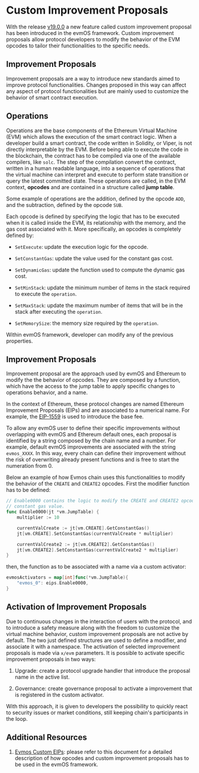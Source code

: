 # Custom Improvement Proposals

With the release [v19.0.0](https://github.com/evmos/evmos/releases/tag/v19.0.0)
a new feature called custom improvement proposal has been introduced in the
evmOS framework. Custom improvement proposals allow protocol developers to
modify the behavior of the EVM opcodes to tailor their functionalities to the
specific needs. 

## Improvement Proposals

Improvement proposals are a way to introduce new standards aimed to improve
protocol functionalities. Changes proposed in this way can affect any aspect
of protocol functionalities but are mainly used to customize the behavior of
smart contract execution.

## Operations

Operations are the base components of the Ethereum Virtual Machine (EVM) which
allows the execution of the smart contract logic. When a developer build a smart
contract, the code written in Solidity, or Viper, is not directly interpretable
by the EVM. Before being able to execute the code in the blockchain, the
contract has to be compiled via one of the available compilers, like `solc`. The
step of the compilation convert the contract, written in a human readable
language, into a sequence of operations that the virtual machine can interpret
and execute to perform state transition or query the latest committed state.
These operations are called, in the EVM context, **opcodes** and are contained
in a structure called **jump table**.

Some example of operations are the addition, defined by the opcode `ADD`, and
the subtraction, defined by the opcode `SUB`.

Each opcode is defined by specifying the logic that has to be executed when it
is called inside the EVM, its relationship with the memory, and the gas cost
associated with it. More specifically, an opcodes is completely defined by:

- `SetExecute`: update the execution logic for the opcode.

- `SetConstantGas`: update the value used for the constant gas cost.

- `SetDynamicGas`: update the function used to compute the dynamic gas cost.

- `SetMinStack`: update the minimum number of items in the stack required to
execute the `operation`.

- `SetMaxStack`: update the maximum number of items that will be in the stack
after executing the `operation`.

- `SetMemorySize`: the memory size required by the `operation`.

Within evmOS framework, developer can modify any of the previous properties.

## Improvement Proposals

Improvement proposal are the approach used by evmOS and Ethereum to modify the
the behavior of opcodes. They are composed by a function, which have the access
to the jump table to apply specific changes to operations behavior, and a name.

In the context of Ethereum, these protocol changes are
named Ethereum Improvement Proposals (EIPs) and are associated to a numerical
name. For example, the [EIP-1559](https://eips.ethereum.org/EIPS/eip-1559) is
used to introduce the base fee. 

To allow any evmOS user to define their specific
improvements without overlapping with evmOS and Ethereum default ones, each
proposal is identified by a string composed by the chain name and a number. For
example, default evmOS improvements are associated with the string `evmos_XXXX`.
In this way, every chain can define their improvement without the risk of
overwriting already present functions and is free to start the numeration from
0.

Below an example of how Evmos chain uses this functionalities to modify the
behavior of the `CREATE` and `CREATE2` opcodes. First the modifier function has
to be defined:

```go
// Enable0000 contains the logic to modify the CREATE and CREATE2 opcodes
// constant gas value.
func Enable0000(jt *vm.JumpTable) {
    multiplier := 10

	currentValCreate := jt[vm.CREATE].GetConstantGas()
	jt[vm.CREATE].SetConstantGas(currentValCreate * multiplier)

	currentValCreate2 := jt[vm.CREATE2].GetConstantGas()
	jt[vm.CREATE2].SetConstantGas(currentValCreate2 * multiplier)
}
```

then, the function as to be associated with a name via a custom activator:

```go
evmosActivators = map[int]func(*vm.JumpTable){
    "evmos_0": eips.Enable0000,
}
```

## Activation of Improvement Proposals

Due to continuous changes in the interaction of users with the protocol, and to
introduce a safety measure along with the freedom to customize the virtual
machine behavior, custom improvement proposals are not active by default. The
two just defined structures are used to define a modifier, and associate it with
a namespace. The activation of selected improvement proposals is made via
`x/evm` parameters. It is possible to activate specific improvement proposals in
two ways:

1. Upgrade: create a protocol upgrade handler that introduce the proposal name
in the active list.

2. Governance: create governance proposal to activate a improvement that is
registered in the custom activator.

With this approach, it is given to developers the possibility to quickly react
to security issues or market conditions, still keeping chain's participants in
the loop.

## Additional Resources

1. [Evmos Custom EIPs](https://github.com/evmos/evmos/blob/main/app/eips/README.md):
please refer to this document for a detailed description of how opcodes and
custom improvement proposals has to be used in the evmOS framework.
